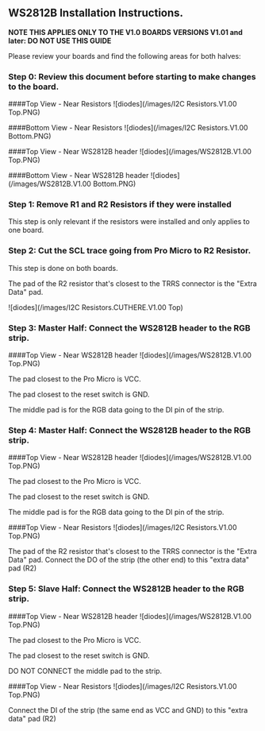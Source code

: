 ## WS2812B Installation Instructions.
**NOTE THIS APPLIES ONLY TO THE V1.0 BOARDS**
**VERSIONS V1.01 and later: DO NOT USE THIS GUIDE** 

Please review your boards and find the following areas for both halves:
### Step 0: Review this document before starting to make changes to the board.

####Top View - Near Resistors
![diodes](/images/I2C Resistors.V1.00 Top.PNG)

####Bottom View - Near Resistors
![diodes](/images/I2C Resistors.V1.00 Bottom.PNG)

####Top View - Near WS2812B header
![diodes](/images/WS2812B.V1.00 Top.PNG)

####Bottom View - Near WS2812B header
![diodes](/images/WS2812B.V1.00 Bottom.PNG)


### Step 1: Remove R1 and R2 Resistors if they were installed 
This step is only relevant if the resistors were installed and only applies to one board.


### Step 2: Cut the SCL trace going from Pro Micro to R2 Resistor.
This step is done on both boards.  

The pad of the R2 resistor that's closest to the TRRS connector is the "Extra Data" pad.

![diodes](/images/I2C Resistors.CUTHERE.V1.00 Top)

### Step 3: Master Half: Connect the WS2812B header to the RGB strip.

####Top View - Near WS2812B header
![diodes](/images/WS2812B.V1.00 Top.PNG)

The pad closest to the Pro Micro is VCC.

The pad closest to the reset switch is GND.

The middle pad is for the RGB data going to the DI pin of the strip.

### Step 4: Master Half: Connect the WS2812B header to the RGB strip.

####Top View - Near WS2812B header
![diodes](/images/WS2812B.V1.00 Top.PNG)

The pad closest to the Pro Micro is VCC.

The pad closest to the reset switch is GND.

The middle pad is for the RGB data going to the DI pin of the strip.


####Top View - Near Resistors
![diodes](/images/I2C Resistors.V1.00 Top.PNG)

The pad of the R2 resistor that's closest to the TRRS connector is the "Extra Data" pad.
Connect the DO of the strip (the other end) to this "extra data" pad (R2)

### Step 5: Slave Half: Connect the WS2812B header to the RGB strip.

####Top View - Near WS2812B header
![diodes](/images/WS2812B.V1.00 Top.PNG)

The pad closest to the Pro Micro is VCC.

The pad closest to the reset switch is GND.

DO NOT CONNECT the middle pad to the strip.

####Top View - Near Resistors
![diodes](/images/I2C Resistors.V1.00 Top.PNG)

Connect the DI of the strip (the same end as VCC and GND) to this "extra data" pad (R2)


